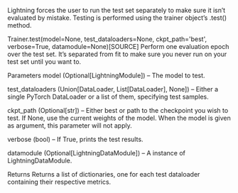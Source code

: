 Lightning forces the user to run the test set separately to make sure it isn’t evaluated by mistake. Testing is performed using the trainer object’s .test() method.

Trainer.test(model=None, test_dataloaders=None, ckpt_path='best', verbose=True, datamodule=None)[SOURCE]
Perform one evaluation epoch over the test set. It’s separated from fit to make sure you never run on your test set until you want to.

Parameters
model (Optional[LightningModule]) – The model to test.

test_dataloaders (Union[DataLoader, List[DataLoader], None]) – Either a single PyTorch DataLoader or a list of them, specifying test samples.

ckpt_path (Optional[str]) – Either best or path to the checkpoint you wish to test. If None, use the current weights of the model. When the model is given as argument, this parameter will not apply.

verbose (bool) – If True, prints the test results.

datamodule (Optional[LightningDataModule]) – A instance of LightningDataModule.

Returns
Returns a list of dictionaries, one for each test dataloader containing their respective metrics.
